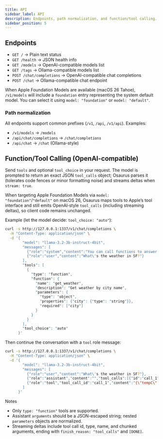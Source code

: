 ```yaml
---
title: API
sidebar_label: API
description: Endpoints, path normalization, and function/tool calling.
sidebar_position: 5
---
```


## Endpoints

- `GET /` → Plain text status
- `GET /health` → JSON health info
- `GET /models` → OpenAI-compatible models list
- `GET /tags` → Ollama-compatible models list
- `POST /chat/completions` → OpenAI-compatible chat completions
- `POST /chat` → Ollama-compatible chat endpoint

When Apple Foundation Models are available (macOS 26 Tahoe), `/v1/models` will include a `foundation` entry representing the system default model. You can select it using `model: "foundation"` or `model: "default"`.

### Path normalization

All endpoints support common prefixes (`/v1`, `/api`, `/v1/api`). Examples:

- `/v1/models` → `/models`
- `/api/chat/completions` → `/chat/completions`
- `/api/chat` → `/chat` (Ollama-style)

## Function/Tool Calling (OpenAI-compatible)

Send `tools` and optional `tool_choice` in your request. The model is prompted to return an exact JSON `tool_calls` object; Osaurus parses it (tolerates code fences or minor formatting noise) and streams deltas when `stream: true`.

When targeting Apple Foundation Models via `model: "foundation"`/`"default"` on macOS 26, Osaurus maps tools to Apple’s tool interface and still emits OpenAI‑style `tool_calls` (including streaming deltas), so client code remains unchanged.

Example (let the model decide: `tool_choice: "auto"`):

```bash
curl -s http://127.0.0.1:1337/v1/chat/completions \
  -H "Content-Type: application/json" \
  -d '{
        "model": "llama-3.2-3b-instruct-4bit",
        "messages": [
          {"role":"system","content":"You can call functions to answer queries succinctly."},
          {"role":"user","content":"What\'s the weather in SF?"}
        ],
        "tools": [
          {
            "type": "function",
            "function": {
              "name": "get_weather",
              "description": "Get weather by city name",
              "parameters": {
                "type": "object",
                "properties": {"city": {"type": "string"}},
                "required": ["city"]
              }
            }
          }
        ],
        "tool_choice": "auto"
      }'
```

Then continue the conversation with a `tool` role message:

```bash
curl -s http://127.0.0.1:1337/v1/chat/completions \
  -H "Content-Type: application/json" \
  -d '{
        "model": "llama-3.2-3b-instruct-4bit",
        "messages": [
          {"role":"user","content":"What\'s the weather in SF?"},
          {"role":"assistant","content":"","tool_calls":[{"id":"call_1","type":"function","function":{"name":"get_weather","arguments":"{\"city\":\"SF\"}"}}]},
          {"role":"tool","tool_call_id":"call_1","content":"{\"tempC\":18,\"conditions\":\"Foggy\"}"}
        ]
      }'
```

Notes

- Only `type: "function"` tools are supported.
- Assistant `arguments` should be a JSON-escaped string; nested `parameters` objects are normalized.
- Streaming deltas include tool call id, type, name, and chunked arguments, ending with `finish_reason: "tool_calls"` and `[DONE]`.
